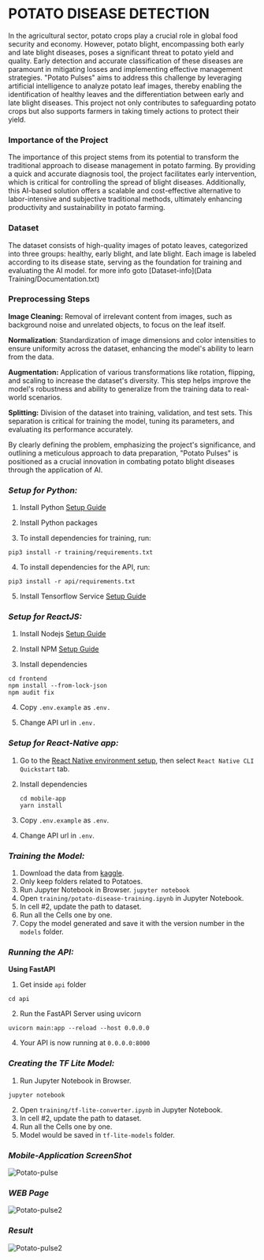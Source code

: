 # POTATO DISEASE DETECTION
In the agricultural sector, potato crops play a crucial role in global food security and economy. However, potato blight, encompassing both early and late blight diseases, poses a significant threat to potato yield and quality. Early detection and accurate classification of these diseases are paramount in mitigating losses and implementing effective management strategies. "Potato Pulses" aims to address this challenge by leveraging artificial intelligence to analyze potato leaf images, thereby enabling the identification of healthy leaves and the differentiation between early and late blight diseases. This project not only contributes to safeguarding potato crops but also supports farmers in taking timely actions to protect their yield.

### **Importance of the Project**
The importance of this project stems from its potential to transform the traditional approach to disease management in potato farming. By providing a quick and accurate diagnosis tool, the project facilitates early intervention, which is critical for controlling the spread of blight diseases. Additionally, this AI-based solution offers a scalable and cost-effective alternative to labor-intensive and subjective traditional methods, ultimately enhancing productivity and sustainability in potato farming.

### **Dataset**
The dataset consists of high-quality images of potato leaves, categorized into three groups: healthy, early blight, and late blight. Each image is labeled according to its disease state, serving as the foundation for training and evaluating the AI model.
for more info goto [Dataset-info](Data Training/Documentation.txt)

### **Preprocessing Steps**
**Image Cleaning:** Removal of irrelevant content from images, such as background noise and unrelated objects, to focus on the leaf itself.

**Normalization**: Standardization of image dimensions and color intensities to ensure uniformity across the dataset, enhancing the model's ability to learn from the data.

**Augmentation:** Application of various transformations like rotation, flipping, and scaling to increase the dataset's diversity. This step helps improve the model's robustness and ability to generalize from the training data to real-world scenarios.

**Splitting:** Division of the dataset into training, validation, and test sets. This separation is critical for training the model, tuning its parameters, and evaluating its performance accurately.

By clearly defining the problem, emphasizing the project's significance, and outlining a meticulous approach to data preparation, "Potato Pulses" is positioned as a crucial innovation in combating potato blight diseases through the application of AI.

### ***Setup for Python:***

1. Install Python [Setup Guide](https://wiki.python.org/moin/BeginnersGuide)

2. Install Python packages

3. To install dependencies for training, run:

```
pip3 install -r training/requirements.txt
```
4. To install dependencies for the API, run:
```
pip3 install -r api/requirements.txt
```
5. Install Tensorflow Service [Setup Guide](https://www.tensorflow.org/tfx/serving/setup)


### ***Setup for ReactJS:***

1. Install Nodejs [Setup Guide](https://nodejs.org/en/download/package-manager/)
   
2. Install NPM [Setup Guide](https://docs.npmjs.com/getting-started)

3. Install dependencies
```
cd frontend
npm install --from-lock-json
npm audit fix
```
4. Copy `.env.example` as `.env.`

5. Change API url in `.env.`


### ***Setup for React-Native app:***
1. Go to the [React Native environment setup](https://reactnative.dev/docs/environment-setup), then select `React Native CLI Quickstart` tab.

2. Install dependencies
   ```
   cd mobile-app
   yarn install
   ```
3. Copy `.env.example` as `.env`.

4. Change API url in `.env`.

### ***Training the Model:***
1. Download the data from [kaggle](https://www.kaggle.com/datasets/arjuntejaswi/plant-village).
2. Only keep folders related to Potatoes.
3. Run Jupyter Notebook in Browser.
`jupyter notebook`
4. Open `training/potato-disease-training.ipynb` in Jupyter Notebook.
5. In cell #2, update the path to dataset.
6. Run all the Cells one by one.
7. Copy the model generated and save it with the version number in the `models` folder.

### ***Running the API:***
**Using FastAPI**
1. Get inside `api` folder
```
cd api
```
2. Run the FastAPI Server using uvicorn
 ```
uvicorn main:app --reload --host 0.0.0.0
```
4. Your API is now running at `0.0.0.0:8000`


### ***Creating the TF Lite Model:***
1. Run Jupyter Notebook in Browser.
```
jupyter notebook
```
2. Open `training/tf-lite-converter.ipynb` in Jupyter Notebook.
3. In cell #2, update the path to dataset.
4. Run all the Cells one by one.
5. Model would be saved in `tf-lite-models` folder.


### ***Mobile-Application ScreenShot***

![Potato-pulse](potato-pulse-mob-app-s.s.jpeg)

### *WEB Page*
![Potato-pulse2](Webapp.png)

### ***Result***
![Potato-pulse2](Webpage2.png)
